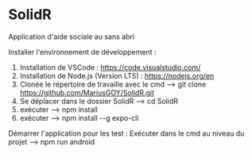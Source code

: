 # SolidR
Application d'aide sociale au sans abri


Installer l'environnement de développement :

1) Installation de VSCode                        :   https://code.visualstudio.com/
2) Installation de Node.js (Version LTS)         :   https://nodejs.org/en
3) Clonée le répertoire de travaille avec le cmd --> git clone https://github.com/MariusGOY/SolidR.git
4) Se déplacer dans le dossier SolidR            --> cd SolidR
5) exécuter                                      --> npm install
6) exécuter                                      --> npm install --g expo-cli


Démarrer l'application pour les test :
Exécuter dans le cmd au niveau du projet         --> npm run android






